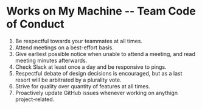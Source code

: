 # Works on My Machine -- Team Code of Conduct
1. Be respectful towards your teammates at all times.
2. Attend meetings on a best-effort basis.
3. Give earliest possible notice when unable to attend a meeting, and read meeting minutes afterwards.
4. Check Slack at least once a day and be responsive to pings.
5. Respectful debate of design decisions is encouraged, but as a last resort will be arbitrated by a plurality vote. 
6. Strive for quality over quantity of features at all times.
7. Proactively update GitHub issues whenever working on anythign project-related.
